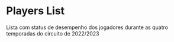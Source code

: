 # Players List

Lista com status de desempenho dos jogadores durante as quatro temporadas do circuito de 2022/2023
